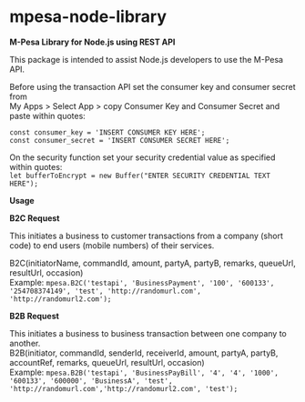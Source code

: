 # mpesa-node-library
**M-Pesa Library for Node.js using REST API**

This package is intended to assist Node.js developers to use the M-Pesa API.

Before using the transaction API set the consumer key and consumer secret from <br>My Apps > Select App > copy Consumer Key and Consumer Secret and paste within quotes:

`const consumer_key = 'INSERT CONSUMER KEY HERE';`<br>
`const consumer_secret = 'INSERT CONSUMER SECRET HERE';`

On the security function set your security credential value as specified within quotes:<br>
`let bufferToEncrypt = new Buffer("ENTER SECURITY CREDENTIAL TEXT HERE");`

**Usage**

**B2C Request**

This initiates a business to customer transactions from a company (short code) to end users (mobile numbers) of their services.

B2C(initiatorName, commandId, amount, partyA, partyB, remarks, queueUrl, resultUrl, occasion)<br>
Example: `mpesa.B2C('testapi', 'BusinessPayment', '100', '600133', '254708374149', 'test', 'http://randomurl.com', 'http://randomurl2.com');`

**B2B Request**

This initiates a business to business transaction between one company to another.<br>
B2B(initiator, commandId, senderId, receiverId, amount, partyA, partyB, accountRef, remarks, queueUrl, resultUrl, occasion)<br>
Example: `mpesa.B2B('testapi', 'BusinessPayBill', '4', '4', '1000', '600133', '600000', 'BusinessA', 'test', 'http://randomurl.com','http://randomurl2.com', 'test');`


